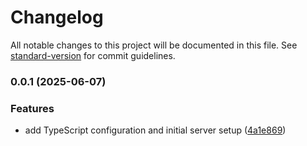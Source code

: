 # Changelog

All notable changes to this project will be documented in this file. See [standard-version](https://github.com/conventional-changelog/standard-version) for commit guidelines.

### 0.0.1 (2025-06-07)


### Features

* add TypeScript configuration and initial server setup ([4a1e869](https://github.com/carlosazaustre/advocu-mcp-server/commit/4a1e86993fad2ae57c8f34ae494bd0e2841e9bcd))
